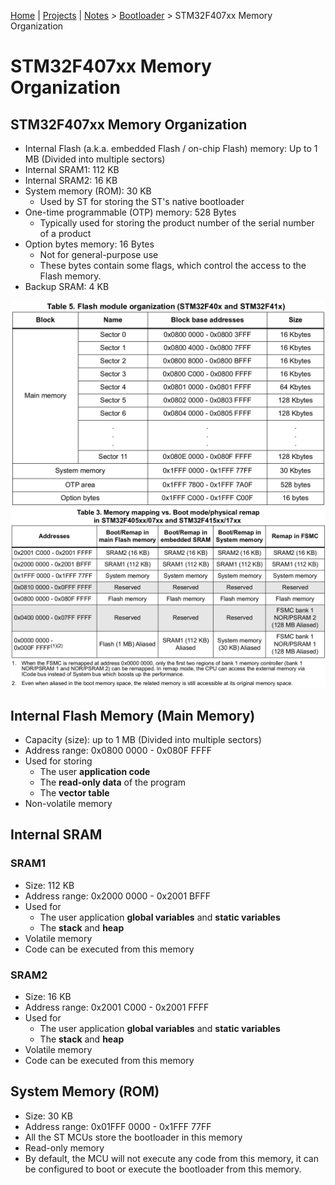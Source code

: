 [Home](../../) | [Projects](../../projects) | [Notes](../) > <a href="./">Bootloader</a> > STM32F407xx Memory Organization

# STM32F407xx Memory Organization



## STM32F407xx Memory Organization

* Internal Flash (a.k.a. embedded Flash / on-chip Flash) memory: Up to 1 MB (Divided into multiple sectors)
* Internal SRAM1: 112 KB
* Internal SRAM2: 16 KB
* System memory (ROM): 30 KB
  * Used by ST for storing the ST's native bootloader
* One-time programmable (OTP) memory: 528 Bytes
  * Typically used for storing the product number of the serial number of a product
* Option bytes memory: 16 Bytes
  * Not for general-purpose use
  * These bytes contain some flags, which control the access to the Flash memory.
* Backup SRAM: 4 KB



<img src="./img/memory-organization-1.png" alt="memory-organization-1" width="800">



<img src="./img/memory-organization-2.png" alt="memory-organization-2" width="800">





## Internal Flash Memory (Main Memory)

* Capacity (size): up to 1 MB (Divided into multiple sectors)
* Address range: 0x0800 0000 - 0x080F FFFF
* Used for storing
  * The user **application code** 
  * The **read-only data** of the program
  * The **vector table**
* Non-volatile memory



## Internal SRAM

### SRAM1

* Size: 112 KB
* Address range: 0x2000 0000 - 0x2001 BFFF
* Used for
  * The user application **global variables** and **static variables**
  * The **stack** and **heap**
* Volatile memory
* Code can be executed from this memory

### SRAM2

* Size: 16 KB
* Address range: 0x2001 C000 - 0x2001 FFFF
* Used for
  * The user application **global variables** and **static variables**
  * The **stack** and **heap**
* Volatile memory
* Code can be executed from this memory



## System Memory (ROM)

* Size: 30 KB
* Address range: 0x01FFF 0000 - 0x1FFF 77FF
* All the ST MCUs store the bootloader in this memory
* Read-only memory
* By default, the MCU will not execute any code from this memory, it can be configured to boot or execute the bootloader from this memory.
